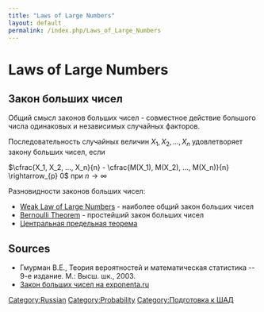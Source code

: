 ```yaml
---
title: "Laws of Large Numbers"
layout: default
permalink: /index.php/Laws_of_Large_Numbers
---
```


# Laws of Large Numbers

## Закон больших чисел
Общий смысл законов больших чисел - совместное действие большого числа одинаковых и независимых случайных факторов.

Последовательность случайных величин $X_1, X_2, ..., X_n$ удовлетворяет закону больших чисел, если 

$\cfrac{X_1, X_2, ..., X_n}{n} - \cfrac{M(X_1), M(X_2), ..., M(X_n)}{n} \rightarrow_{p} 0$ при $n \rightarrow \infty$


Разновидности законов больших чисел:
- [Weak Law of Large Numbers](Weak_Law_of_Large_Numbers) - наиболее общий закон больших чисел
- [Bernoulli Theorem](Bernoulli_Theorem) - простейший закон больших чисел
- [Центральная предельная теорема](Центральная_предельная_теорема)


## Sources
- Гмурман В.Е., Теория вероятностей и математическая статистика -- 9-е издание. М.: Высш. шк., 2003.
- [Закон больших чисел на exponenta.ru](http://www.exponenta.ru/educat/class/courses/tv/theme0/10.asp)

[Category:Russian](Category_Russian)
[Category:Probability](Category_Probability)
[Category:Подготовка к ШАД](Category_Подготовка_к_ШАД)
